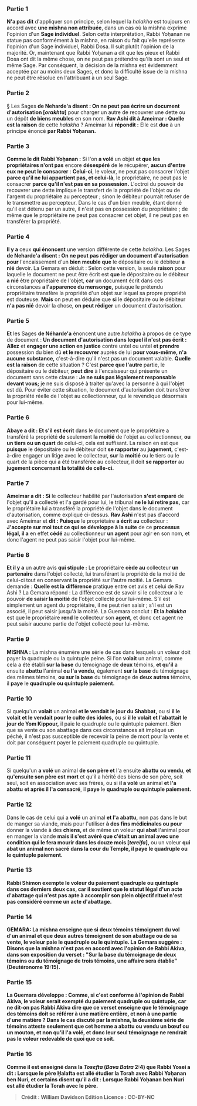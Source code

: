 
### Partie 1
<b>N'a pas dit</b> d'appliquer son principe, selon lequel la <i>halakha</i> est toujours en accord avec <b>une mishna non attribuée</b>, dans un cas où la mishna exprime l'opinion d'un <b>Sage individuel</b>. Selon cette interprétation, Rabbi Yoḥanan ne statue pas conformément à la mishna, en raison du fait qu'elle représente l'opinion d'un Sage individuel, Rabbi Dosa. Il suit plutôt l'opinion de la majorité. Or, maintenant que Rabbi Yoḥanan a dit que les pieux et Rabbi Dosa ont dit la même chose, on ne peut pas prétendre qu'ils sont un seul et même Sage. Par conséquent, la décision de la mishna est évidemment acceptée par au moins deux Sages, et donc la difficulté issue de la mishna ne peut être résolue en l'attribuant à un seul Sage.

### Partie 2
§ Les Sages <b>de Neharde'a disent : On ne peut pas écrire un document d'autorisation [<i>orakhta</i>]</b> pour charger un autre de recouvrer une dette ou un dépôt <b>de biens meubles</b> en son nom. <b>Rav Ashi dit à Ameimar : Quelle est la raison</b> de cette <i>halakha</i> ? Ameimar lui <b>répondit :</b> Elle est <b>due</b> à un principe énoncé <b>par Rabbi Yoḥanan.</b>

### Partie 3
<b>Comme le dit Rabbi Yoḥanan :</b> Si l'on <b>a volé</b> un objet <b>et que les propriétaires n'ont pas</b> encore <b>désespéré</b> de le récupérer, <b>aucun d'entre eux ne peut le consacrer</b> : <b>Celui-ci</b>, le voleur, ne peut pas consacrer l'objet <b>parce qu'il ne lui appartient pas, et celui-là</b>, le propriétaire, ne peut pas le consacrer <b>parce qu'il n'est pas en sa possession.</b> L'octroi du pouvoir de recouvrer une dette implique le transfert de la propriété de l'objet ou de l'argent du propriétaire au percepteur ; sinon le débiteur pourrait refuser de le transmettre au percepteur. Dans le cas d'un bien meuble, étant donné qu'il est détenu par un autre, il n'est pas en possession du propriétaire ; de même que le propriétaire ne peut pas consacrer cet objet, il ne peut pas en transférer la propriété.

### Partie 4
<b>Il y a</b> ceux <b>qui énoncent</b> une version différente de cette <i>halakha</i>. Les Sages <b>de Neharde'a disent : On ne peut pas rédiger un document d'autorisation pour</b> l'encaissement d'un <b>bien meuble que</b> le dépositaire ou le débiteur <b>a nié</b> devoir. La Gemara en déduit : Selon cette version, la seule <b>raison</b> pour laquelle le document ne peut être écrit est <b>que</b> le dépositaire ou le débiteur <b>a nié</b> être propriétaire de l'objet, <b>car</b> un document écrit dans ces circonstances <b>a l'apparence du mensonge,</b> puisque le prétendu propriétaire transfère la propriété d'un objet sur lequel sa propre propriété est douteuse. <b>Mais</b> on peut en déduire que <b>si</b> le dépositaire ou le débiteur <b>n'a pas nié</b> devoir la chose, <b>on peut rédiger</b> un document d'autorisation.

### Partie 5
<b>Et</b> les Sages <b>de Néharde'a</b> énoncent une autre <i>halakha</i> à propos de ce type de document : <b>Un document d'autorisation dans lequel il n'est pas écrit : Allez</b> et <b>engager une action en justice</b> contre untel ou untel <b>et prendre</b> possession du bien dû <b>et le recouvrer</b> auprès de lui <b>pour vous-même, n'a aucune substance,</b> c'est-à-dire qu'il n'est pas un document valable. <b>Quelle est la raison</b> de cette situation ? C'est <b>parce que l'autre</b> partie, le dépositaire ou le débiteur, <b>peut dire</b> à l'encaisseur qui présente un document sans cette clause : <b>Je ne suis pas légalement responsable devant vous;</b> je ne suis disposé à traiter qu'avec la personne à qui l'objet est dû. Pour éviter cette situation, le document d'autorisation doit transférer la propriété réelle de l'objet au collectionneur, qui le revendique désormais pour lui-même.

### Partie 6
<b>Abaye a dit : Et s'il est écrit</b> dans le document que le propriétaire a transféré la propriété <b>de</b> seulement <b>la moitié</b> de l'objet au collectionneur, <b>ou un tiers ou un quart</b> de celui-ci, cela est suffisant. La raison en est que <b>puisque</b> le dépositaire ou le débiteur doit <b>se rapporter</b> au <b>jugement,</b> c'est-à-dire engager un litige avec le collecteur, <b>sur</b> la <b>moitié</b> ou le tiers ou le quart de la pièce qui a été transférée au collecteur, il doit <b>se rapporter</b> au <b>jugement concernant la totalité de celle-ci.</b>

### Partie 7
<b>Ameimar a dit : Si</b> le collecteur habilité par l'autorisation <b>s'est emparé</b> de l'objet qu'il a collecté et l'a gardé pour lui, le tribunal <b>ne le lui retire pas,</b> car le propriétaire lui a transféré la propriété de l'objet dans le document d'autorisation, comme expliqué ci-dessus. <b>Rav Ashi</b> n'est pas d'accord avec Ameimar et <b>dit : Puisque</b> le propriétaire <b>a écrit au</b> collecteur : <b>J'accepte sur moi tout ce qui se développe à la suite</b> de ce <b>processus légal, il a</b> en effet <b>cédé</b> au collectionneur <b>un agent</b> pour agir en son nom, et donc l'agent ne peut pas saisir l'objet pour lui-même.

### Partie 8
<b>Et il y a</b> un autre avis <b>qui stipule :</b> Le propriétaire <b>cède au</b> collecteur <b>un partenaire</b> dans l'objet collecté, lui transférant la propriété de la moitié de celui-ci tout en conservant la propriété sur l'autre moitié. La Gemara demande : <b>Quelle est la</b> <b>différence</b> pratique entre cet avis et celui de Rav Ashi ? La Gemara répond : La différence est de savoir si le collecteur a le pouvoir <b>de saisir la moitié</b> de l'objet collecté pour lui-même. S'il est simplement un agent du propriétaire, il ne peut rien saisir ; s'il est un associé, il peut saisir jusqu'à la moitié. La Guemara conclut : <b>Et la <i>halakha</i></b> est que le propriétaire <b>rend</b> le collecteur son <b>agent,</b> et donc cet agent ne peut saisir aucune partie de l'objet collecté pour lui-même.

### Partie 9
<strong>MISHNA :</strong> La mishna énumère une série de cas dans lesquels un voleur doit payer la quadruple ou la quintuple peine. Si l'on <b>volait</b> un animal, comme cela a été établi <b>sur la base</b> du témoignage de <b>deux</b> témoins, <b>et qu'il</b> a ensuite <b>abattu</b> l'animal <b>ou l'a vendu</b>, également <b>sur la base</b> du témoignage des mêmes témoins, <b>ou sur la base</b> du témoignage de <b>deux autres</b> témoins, il <b>paye</b> le <b>quadruple ou quintuple paiement. </b>

### Partie 10
Si quelqu'un <b>volait</b> un animal <b>et le vendait</b> <b>le jour du Shabbat,</b> ou si <b>il le volait</b> <b>et le vendait</b> <b>pour le culte des idoles,</b> ou si <b>il le volait</b> <b>et l'abattait</b> <b>le jour de Yom Kippour,</b> il paie le quadruple ou le quintuple paiement. Bien que sa vente ou son abattage dans ces circonstances ait impliqué un péché, il n'est pas susceptible de recevoir la peine de mort pour la vente et doit par conséquent payer le paiement quadruple ou quintuple.

### Partie 11
Si quelqu'un <b>a volé</b> un animal <b>de son père et</b> l'a ensuite <b>abattu</b> <b>ou vendu</b>, <b>et qu'ensuite son père est mort</b> et qu'il a hérité des biens de son père, soit seul, soit en association avec ses frères, ou si <b>il a volé</b> un animal <b>et l'a abattu</b> <b>et après il l'a consacré</b>, il <b>paye</b> le <b>quadruple ou quintuple paiement. </b>

### Partie 12
Dans le cas de celui qui a <b>volé</b> un animal <b>et l'a abattu,</b> non pas dans le but de manger sa viande, mais pour l'utiliser <b>à des fins médicinales ou pour</b> donner la viande à des <b>chiens, </b> et de même un voleur <b>qui abat</b> l'animal pour en manger la viande <b>mais il s'est avéré que c'était un animal avec une condition qui le fera mourir dans les douze mois [<i>tereifa</i>],</b> ou un voleur <b>qui abat un animal non sacré</b> <b>dans la <b>cour</b> du Temple, il <b>paye le quadruple ou le quintuple paiement. </b>

### Partie 13
<b>Rabbi Shimon exempte</b> le voleur du paiement quadruple ou quintuple <b>dans ces</b> derniers <b>deux</b> cas, car il soutient que le statut légal d'un acte d'abattage qui n'est pas apte à accomplir son plein objectif rituel n'est pas considéré comme un acte d'abattage.

### Partie 14
<strong>GEMARA:</strong> La mishna enseigne que si deux témoins témoignent du vol d'un animal et que deux autres témoignent de son abattage ou de sa vente, le voleur paie le quadruple ou le quintuple. La Gemara suggère : <b>Disons que la mishna n'est pas en accord avec</b> l'opinion de <b>Rabbi Akiva,</b> dans son exposition du verset : "Sur la base du témoignage de deux témoins ou du témoignage de trois témoins, une affaire sera établie" (Deutéronome 19:15).

### Partie 15
La Guemara développe : <b>Comme, si</b> c'est conforme à l'opinion de <b>Rabbi Akiva,</b> le voleur serait exempté du paiement quadruple ou quintuple, car <b>ne dit-on pas</b> Rabbi Akiva <b>dire</b> que ce verset enseigne que le témoignage des témoins doit se référer à une <b>matière entière, et non à une partie d'une matière ? </b> Dans le cas discuté par la mishna, la deuxième série de témoins atteste seulement que cet homme a abattu ou vendu un bœuf ou un mouton, et non qu'il l'a volé, et donc leur seul témoignage ne rendrait pas le voleur redevable de quoi que ce soit.

### Partie 16
<b>Comme il est enseigné</b> dans la <i>Tosefta</i> (<i>Bava Batra</i> 2:4) que <b>Rabbi Yosei a dit : Lorsque le père Ḥalafta est allé étudier la Torah avec Rabbi Yoḥanan ben Nuri, et certains disent</b> qu'il a dit : Lorsque <b>Rabbi Yoḥanan ben Nuri</b> est allé étudier la <b>Torah avec le père</b>.

>Crédit : William Davidson Edition
>Licence : CC-BY-NC